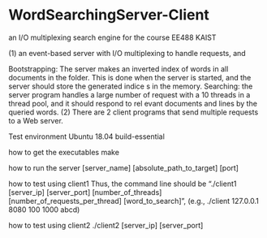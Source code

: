 # WordSearchingServer-Client
an I/O multiplexing search engine for the course EE488 KAIST


(1) an event-based server with I/O multiplexing to handle requests, and

Bootstrapping: The server makes an inverted index of words in all documents in the folder. This is done when the server is started, and the server should store the generated indice s in the memory.
Searching: the server program handles a large number of request with a 10 threads in a thread pool, and it should respond to rel evant documents and lines by the queried words.
(2) There are 2 client programs that send multiple requests to a Web server.

Test environment
Ubuntu 18.04 build-essential

how to get the executables
make

how to run the server
[server_name] [absolute_path_to_target] [port]

how to test using client1
Thus, the command line should be “./client1 [server_ip] [server_port] [number_of_threads] [number_of_requests_per_thread] [word_to_search]”, (e.g., ./client 127.0.0.1 8080 100 1000 abcd)

how to test using client2
./client2 [server_ip] [server_port]
